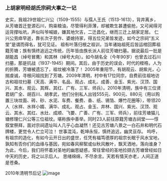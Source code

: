 ### 上胡家明经胡氏宗祠大事之一记
史实，我祖29世祖仁兴公（1509-1555）与孺人王氏（1513-1613），背井离乡，从芳塘首迁登源石川，购粜粮油，尽管得利菲薄，却被欺生甚遭偷抢，又可闻得河运背撑吆吭，声似叫爷喊娘，嫌其地欠吉，二迁昌化，继而三迁上胡家定居。
仁兴公劳瘁早逝，靠长次子劳作、婆媳持家，得五位兄弟皆发迹，如今之宗祠“五义堂”是谓而得名，犹可见证。
祖有叶落归根之祖训，当年诸始祖死后皆运棺回葬祖籍芳塘；族有慎终追远之传统，历年皆由族长派人前往芳塘扫墓。据说最后一批是胡能昌（绰号冒鹰）和其林（绰号大向）。如今胡名全（今年90岁）也曾去过石川扫墓，那是抗战（1937-1945）期间。其后，由于历史的误会，时代的桎梏，人为的折腾，芳塘被遗忘了，祖坟被冷落了！
2005年重阳节，有胡观云、胡紫光，心揣虔诚，寻根问祖找到了芳塘。2009年清明，村中有17位同宗，自费前往祖地访古和祖坟扫墓（天高、满华、名品、观占、成礼、成善、金玉、紫光、汉顶、国兴、其水、观云、其辉、其红、广有、三军、师兵）。2010年清明，族中有三位贤君胡广全、胡百川、胡孝武，他们分别私人出钱555元、900元、880元（用以购置三块坟面、砖、砂、水泥、车费、餐费、香、纸、锡箔、爆竹花圈等），带领20人（水祥、水祥小婿、满华、成礼、观占、金玉、井林、国兴、紫光、汉顶、观云、其水、其红、水灶、成顺、飞要、广善、广有、三军、师兵），前往芳塘猫儿塘修理仁兴公等三位祖坟。堪称族中善举。同时23人前往原籍芳塘古祠堂——惇叙堂祭拜，面对宗祠遗址叫人几乎心血凝然！还见古芳塘八景之一白石井和明代石牌楼，更觉令人伫立可泣！
世事混沌，乾坤永恒，慎终追远，幽灵亘存。
呜呼，有祖宗的造化，有如今云开日出的盛世，任凭有福笃德厚的祖宗长眠于风水宝地，孰知有否你们的血缘与基因，宛如春风柳絮或似秋风散叶，飘天洒地，落向谁身？为此，今后，我们将怀着对圣地的幽思疑惑，常往曾经的圣地捡撷古芳塘曾经如日中天的历史，将之以示后人。
思绪绵绵，不尽余言。天若有情天亦老，人间正道是苍桑。

2010年清明节后记
![image](https://github.com/user-attachments/assets/46e5c395-841e-4ad1-a711-397630d8c13e)
